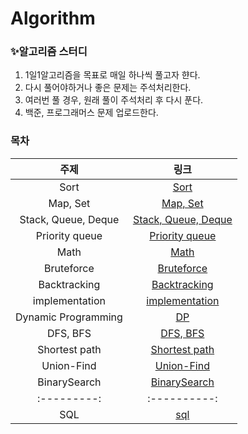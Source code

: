 # Algorithm

### ✨알고리즘 스터디
1. 1일1알고리즘을 목표로 매일 하나씩 풀고자 햔다.
2. 다시 풀어야하거나 좋은 문제는 주석처리한다.
3. 여러번 풀 경우, 원래 풀이 주석처리 후 다시 푼다.
4. 백준, 프로그래머스 문제 업로드한다.

### 목차
| 주제 | 링크 |
| :---------:|:----------:|
| Sort | [Sort](https://github.com/hyeonjeongs/Algorithm/tree/main/Sort) |
| Map, Set | [Map, Set](https://github.com/hyeonjeongs/Algorithm/tree/main/map%2C%20set) |
| Stack, Queue, Deque | [Stack, Queue, Deque](https://github.com/hyeonjeongs/Algorithm/tree/main/Stack%2C%20Queue%2C%20Deque) |
| Priority queue | [Priority queue](https://github.com/hyeonjeongs/Algorithm/tree/main/Priority%20queue) |
| Math | [Math](https://github.com/hyeonjeongs/Algorithm/tree/main/math) |
| Bruteforce | [Bruteforce](https://github.com/hyeonjeongs/Algorithm/tree/main/Bruteforce) |
| Backtracking | [Backtracking](https://github.com/hyeonjeongs/Algorithm/tree/main/Backtracking) |
| implementation | [implementation](https://github.com/hyeonjeongs/Algorithm/tree/main/implementation) |
| Dynamic Programming | [DP](https://github.com/hyeonjeongs/Algorithm/tree/main/Dynamic%20Programming) |
| DFS, BFS | [DFS, BFS](https://github.com/hyeonjeongs/Algorithm/tree/main/DFS%2C%20BFS) |
| Shortest path | [Shortest path](https://github.com/hyeonjeongs/Algorithm/tree/main/Shortest%20path) |
| Union-Find | [Union-Find](https://github.com/hyeonjeongs/Algorithm/tree/main/Union-Find) |
| BinarySearch | [BinarySearch](https://github.com/hyeonjeongs/Algorithm/tree/main/BinarySearch) |
| :---------:|:----------:|
| SQL | [sql](https://github.com/hyeonjeongs/Algorithm/tree/main/sql) |
